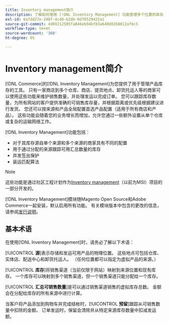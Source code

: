 ```yaml
---
title: Inventory management简介
description: 了解如何使用 [!DNL Inventory Management] 功能管理多个位置的库存，以便您的 [!DNL Commerce] 商店准确地反映实际盘点。
exl-id: 6a7dd27e-248f-4c40-b2db-0d70529422a1
source-git-commit: 4d89212585fa846eb94bf83a640d0358812afbc5
workflow-type: tm+mt
source-wordcount: '360'
ht-degree: 0%

---
```


# Inventory management简介

[!DNL Commerce]的[!DNL Inventory Management]为您提供了用于管理产品库存的工具。 只有一家商店到多个仓库、商店、提货地点、卸货托运人等的商家可以使用这些功能来维护销售数量，并处理发运以完成订单。 您可以跟踪库存数量，为所有网站的客户提供准确的可销售库存量，并根据距离或优先级根据建议进行发货。 您还可以按来源和产品全局配置首选产品配置（适用于所有商店和产品）。 这些功能会随着您的业务增长而增加，允许您通过一些额外设置从单个仓库或复杂的运输网络工作。

[!DNL Inventory Management]功能包括：

- 对于其库存源自单个来源和多个来源的商家具有不同的配置
- 用于通过分配的来源跟踪可用汇总数量的库存
- 并发签出保护
- 装运匹配算法

>[!NOTE]
>
>这些功能是通过社区工程计划作为[Inventory management](https://github.com/magento/inventory)（以前为MSI）项目的一部分开发的。<br/>
>
>[!DNL Inventory Management]模块随Magento Open Source和Adobe Commerce一起安装，默认启用所有功能。 有关模块版本中包含的更改的信息，请参阅[发行说明](release-notes.md)。

## 基本术语

在使用[!DNL Inventory Management]时，请务必了解以下术语：

[!UICONTROL **源**]&#x200B;表示存储和发运可用产品的物理位置。 这些地点可包括仓库、实体店、配送中心和卸货托运人。 （任何位置都可以指定为虚拟产品的来源。）

[!UICONTROL **库存**]&#x200B;将销售渠道（当前仅限于网站）映射到来源位置和现有库存。 一个库存可以映射到多个销售渠道，但一个销售渠道只能分配给一个库存。

[!UICONTROL **汇总可销售数量**]&#x200B;是可以通过销售渠道销售的虚拟库存总数。 金额会在分配给库存的所有来源中进行计算。

当客户将产品添加到购物车并完成结帐时，[!UICONTROL **预留**]&#x200B;跟踪从可销售数量中扣除的金额。 订单发运时，保留会清除并从特定来源库存数量中扣减发运额。
